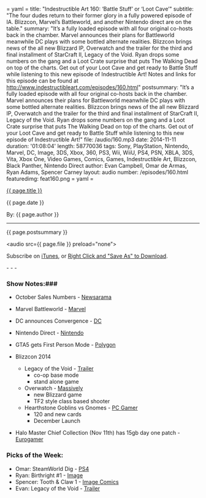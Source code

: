 = yaml =
title: "Indestructible Art 160: ‘Battle Stuff’ or ‘Loot Cave’"
subtitle: "The four dudes return to their former glory in a fully powered episode of IA. Blizzcon, Marvel’s Battleworld, and another Nintendo direct are on the table."
summary: "It’s a fully loaded episode with all four original co-hosts back in the chamber. Marvel announces their plans for Battleworld meanwhile DC plays with some bottled alternate realities. Blizzcon brings news of the all new Blizzard IP, Overwatch and the trailer for the third and final installment of StarCraft II, Legacy of the Void. Ryan drops some numbers on the gang and a Loot Crate surprise that puts The Walking Dead on top of the charts. Get out of your Loot Cave and get ready to Battle Stuff while listening to this new episode of Indestructible Art! Notes and links for this episode can be found at http://www.indestructibleart.com/episodes/160.html"
postsummary: "It’s a fully loaded episode with all four original co-hosts back in the chamber. Marvel announces their plans for Battleworld meanwhile DC plays with some bottled alternate realities. Blizzcon brings news of the all new Blizzard IP, Overwatch and the trailer for the third and final installment of StarCraft II, Legacy of the Void. Ryan drops some numbers on the gang and a Loot Crate surprise that puts The Walking Dead on top of the charts. Get out of your Loot Cave and get ready to Battle Stuff while listening to this new episode of Indestructible Art!"
file: /audio/160.mp3
date: 2014-11-11
duration: '01:08:04'
length: 58770036
tags: Sony, PlayStation, Nintendo, Marvel, DC, Image, 3DS, Xbox, 360, PS3, Wii, WiiU, PS4, PSN, XBLA, 3DS, Vita, Xbox One, Video Games, Comics, Games, Indestructible Art, Blizzcon, Black Panther, Nintendo Direct
author: Evan Campbell, Omar de Armas, Ryan Adams, Spencer Carney
layout: audio
number: /episodes/160.html
featuredimg: feat160.png
= yaml =

<a href="{{ page.url }}" class='postTitleLink'><p class='postTitle'>{{ page.title }}</p></a>
<p class='postPublished'>{{ page.date }}</p>
<p class='postAuthor'>By: {{ page.author }}</p>
<hr>

<p class='podcastSummary'>{{ page.postsummary }}</p>

<audio src={{ page.file }} preload="none"></audio>
<p class='subLinks'>Subscribe on <a href='http://bit.ly/iapodcast'>iTunes</a>, or <a href={{ page.file }}>Right Click and "Save As" to Download</a>.</p>
- - -

### Show Notes:###
* October Sales Numbers - [Newsarama](http://www.newsarama.com/22662-the-walking-dead-tops-september-sales-in-double-digit-gain-month.html)

* Marvel Battleworld - [Marvel](http://marvel.com/videos/watch/4855/secret_wars_battleworld_revealed)

* DC announces Convergence - [DC](http://www.dccomics.com/blog/2014/11/06/first-look-the-complete-convergence)

* Nintendo Direct - [Nintendo](http://www.nintendo.com/nintendo-direct/11-05-2014/#/video-1ndirect)

* GTA5 gets First Person Mode - [Polygon](http://www.polygon.com/2014/9/22/6825911/gta-5-rockstar-first-person)

* Blizzcon 2014
    * Legacy of the Void - [Trailer](https://www.youtube.com/watch?v=OUMSMDX5iQc)
        * co-op base mode
        * stand alone game
    * Overwatch - [Massively](http://massively.joystiq.com/2014/11/07/blizzcon-2014-blizzard-takes-on-superheroes-with-overwatch/)
        * new Blizzard game
        * TF2 style class based shooter
    * Hearthstone Goblins vs Gnomes - [PC Gamer](http://www.pcgamer.com/blizzard-detail-hearthstone-spectator-mode-and-goblins-vs-gnomes-pricing-2/)
        * 120 and new cards
        * December Launch

* Halo Master Chief Collection (Nov 11th) has 15gb day one patch - [Eurogamer](http://www.eurogamer.net/articles/2014-11-06-halo-the-master-chief-collections-massive-day-one-update-has-shrunk-to-15gb)

### Picks of the Week: ###
* Omar: SteamWorld Dig - [PS4](https://store.sonyentertainmentnetwork.com/#!/en-us/games/steamworld-dig/cid=UP4473-CUSA00521_00-STEAMWORLDDIG000)
* Ryan: Birthright #1 - [Image](https://imagecomics.com/comics/releases/birthright-1)
* Spencer: Tooth & Claw 1 - [Image Comics](https://imagecomics.com/comics/releases/tooth-and-claw-1)
* Evan: Legacy of the Void - [Trailer](https://www.youtube.com/watch?v=OUMSMDX5iQc)

